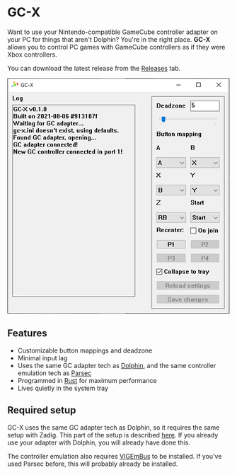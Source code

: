 # GC-X
Want to use your Nintendo-compatible GameCube controller adapter on your PC for things that aren't Dolphin?
You're in the right place.
**GC-X** allows you to control PC games with GameCube controllers as if they were Xbox controllers.

You can download the latest release from the [Releases](https://github.com/skyfloogle/gc-x/releases/latest) tab.

![](./assets/screenshot.png)

## Features
* Customizable button mappings and deadzone
* Minimal input lag
* Uses the same GC adapter tech as [Dolphin](https://dolphin-emu.org/), and the same controller emulation tech as [Parsec](https://parsec.app/)
* Programmed in [Rust](https://www.rust-lang.org/) for maximum performance
* Lives quietly in the system tray

## Required setup
GC-X uses the same GC adapter tech as Dolphin, so it requires the same setup with Zadig.
This part of the setup is described [here](https://dolphin-emu.org/docs/guides/how-use-official-gc-controller-adapter-wii-u/#Using_Zadig).
If you already use your adapter with Dolphin, you will already have done this.

The controller emulation also requires [VIGEmBus](https://github.com/ViGEm/ViGEmBus/releases) to be installed.
If you've used Parsec before, this will probably already be installed.
